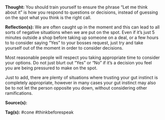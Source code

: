 **Thought:**
You should train yourself to ensure the phrase “Let me think about it” is how you respond to questions or decisions, instead of guessing on the spot what you think is the right call.

**Reflection(s):**
We are often caught up in the moment and this can lead to all sorts of negative situations when we are put on the spot. Even if it’s just 5 minutes outside a shop before taking up someone on a deal, or a few hours to to consider saying “Yes” to your bosses request, just try and take yourself out of the moment in order to consider decisions.

Most reasonable people will respect you taking appropriate time to consider your options. Do not just blurt out “Yes” or “No” if it’s a decision you feel you are being pressured to make on the spot.

Just to add, there are plenty of situations where trusting your gut instinct is completely appropriate, however in many cases your gut instinct may also be to not let the person opposite you down, without considering other ramifications.

**Source(s):**


**Tag(s):** 
#cone #thinkbeforespeak